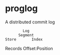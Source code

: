 # proglog
A distributed commit log

            Log
          Segment
    Store       Index
Records     Offset:Position